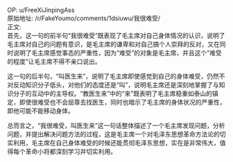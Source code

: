 
OP: u/FreeXiJinpingAss  
原始地址: /r/FakeYoumo/comments/1dsiuwu/我很难受/  
正文:  
首先，这一句的前半句“我很难受”既表现了毛主席对自己身体情况的认识，说明了毛主席对自己的问题有意识，是毛主席的谦卑和对自己搞个人崇拜的反对，又在同时说明了毛主席感觉事态的严重性，因为“难受”的对象是毛主席，并且这个“难受的程度”让毛主席不得不亲口说出。

这一句的后半句，“叫医生来”，说明了毛主席即使感觉到自己的身体难受，仍然不对反动知识分子低头，对他们的态度还是“叫”，说明毛主席还是深刻地掌握了与知识分子的互动中的主导权。“教医生来”中的“来”既表明了毛主席稳重如泰山的镇定，即使很难受也不会屈尊去找医生，同时也暗示了毛主席的身体状况的严重性，即他可能不能移动身体。

总而言之，“我很难受，叫医生来”这一句话整体描述了一个毛主席发现问题，分析问题，并提出解决问题方法的过程，这是毛主席一个对毛泽东思想革命方法论的切实利用，毛主席在自己身体难受的时候还能贯彻毛泽东思想，实在是非常伟大，值得每个革命小将都深刻学习并切实利用。
